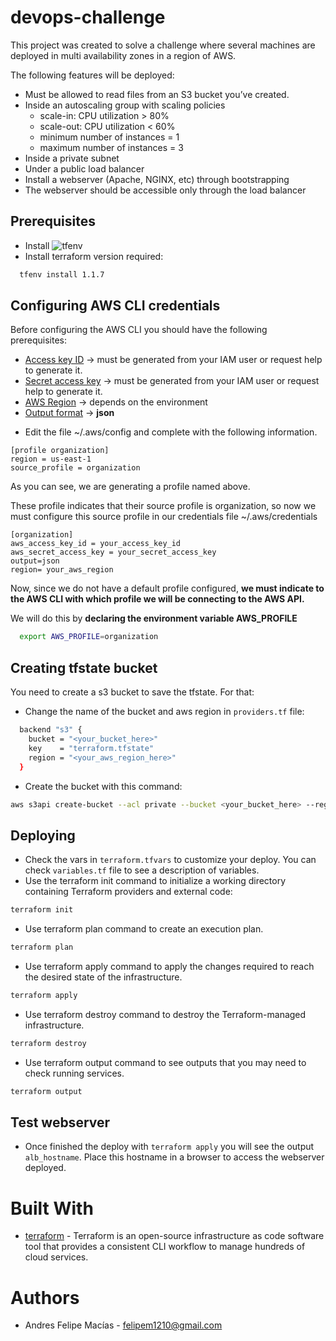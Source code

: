 # devops-challenge

This project was created to solve a challenge where several machines are deployed in multi availability zones in a region of AWS.

The following features will be deployed:

* Must be allowed to read files from an S3 bucket you’ve created. 
* Inside an autoscaling group with scaling policies 
  * scale-in: CPU utilization > 80% 
  * scale-out: CPU utilization < 60% 
  * minimum number of instances = 1 
  * maximum number of instances = 3 
* Inside a private subnet 
* Under a public load balancer 
* Install a webserver (Apache, NGINX, etc) through bootstrapping 
* The webserver should be accessible only through the load balancer 

## Prerequisites

* Install ![tfenv](https://github.com/tfutils/tfenv)
* Install terraform version required:
```sh
  tfenv install 1.1.7
```
## Configuring AWS CLI credentials

Before configuring the AWS CLI you should have the following prerequisites:

- [Access key ID](https://docs.aws.amazon.com/cli/latest/userguide/cli-configure-quickstart.html#cli-configure-quickstart-creds) → must be generated from your IAM user or request help to generate it.
- [Secret access key](https://docs.aws.amazon.com/cli/latest/userguide/cli-configure-quickstart.html#cli-configure-quickstart-creds) → must be generated from your IAM user or request help to generate it.
- [AWS Region](https://docs.aws.amazon.com/cli/latest/userguide/cli-configure-quickstart.html#cli-configure-quickstart-region) → depends on the environment
- [Output format](https://docs.aws.amazon.com/cli/latest/userguide/cli-configure-quickstart.html#cli-configure-quickstart-format) → **json**

* Edit the file ~/.aws/config and complete with the following information.
```
[profile organization]
region = us-east-1
source_profile = organization
```

As you can see, we are generating a profile named above. 

These profile indicates that their source profile is organization, so now we must configure this source profile in our credentials file ~/.aws/credentials

```
[organization]
aws_access_key_id = your_access_key_id
aws_secret_access_key = your_secret_access_key
output=json
region= your_aws_region
```

Now, since we do not have a default profile configured, **we must indicate to the AWS CLI with which profile we will be connecting to the AWS API.**

We will do this by **declaring the environment variable AWS_PROFILE**
```sh
  export AWS_PROFILE=organization
```

## Creating tfstate bucket

You need to create a s3 bucket to save the tfstate. For that:

* Change the name of the bucket and aws region in `providers.tf` file:
```sh
  backend "s3" {
    bucket = "<your_bucket_here>"
    key    = "terraform.tfstate"
    region = "<your_aws_region_here>"
  }
```
* Create the bucket with this command:
```sh
aws s3api create-bucket --acl private --bucket <your_bucket_here> --region <your_aws_region_here>
```

## Deploying

* Check the vars in `terraform.tfvars` to customize your deploy. You can check `variables.tf` file to see a description of variables.
* Use the terraform init command to initialize a working directory containing Terraform providers and external code:
```sh
terraform init
```
* Use terraform plan command to create an execution plan.
```sh
terraform plan
```
* Use terraform apply command to apply the changes required to reach the desired state of the infrastructure.
```sh
terraform apply
```
* Use terraform destroy command to destroy the Terraform-managed infrastructure.
```sh
terraform destroy
```
* Use terraform output command to see outputs that you may need to check running services.
```sh
terraform output
```

## Test webserver

* Once finished the deploy with `terraform apply` you will see the output `alb_hostname`. Place this hostname in a browser to access the webserver deployed.

# Built With

* [terraform](https://www.terraform.io/) - Terraform is an open-source infrastructure as code software tool that provides a consistent CLI workflow to manage hundreds of cloud services.

# Authors

- Andres Felipe Macías - <felipem1210@gmail.com>